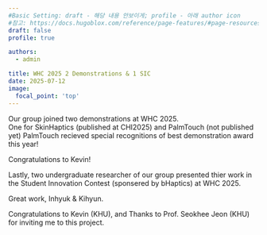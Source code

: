 ```yaml
---
#Basic Setting: draft - 해당 내용 안보이게; profile - 아래 author icon
#참고: https://docs.hugoblox.com/reference/page-features/#page-resources-attachments-and-links
draft: false 
profile: true

authors: 
  - admin

title: WHC 2025 2 Demonstrations & 1 SIC
date: 2025-07-12
image:
  focal_point: 'top'
---
```


Our group joined two demonstrations at WHC 2025. <br>
One for SkinHaptics (published at CHI2025) and PalmTouch (not published yet) 
PalmTouch recieved special recognitions of best demonstration award this year!

Congratulations to Kevin! 

Lastly, two undergraduate researcher of our group presented thier work in the Student Innovation Contest (sponsered by bHaptics) at WHC 2025.

Great work, Inhyuk & Kihyun.

<!--more-->
Congratulations to Kevin (KHU), and Thanks to Prof. Seokhee Jeon (KHU) for inviting me to this project.



